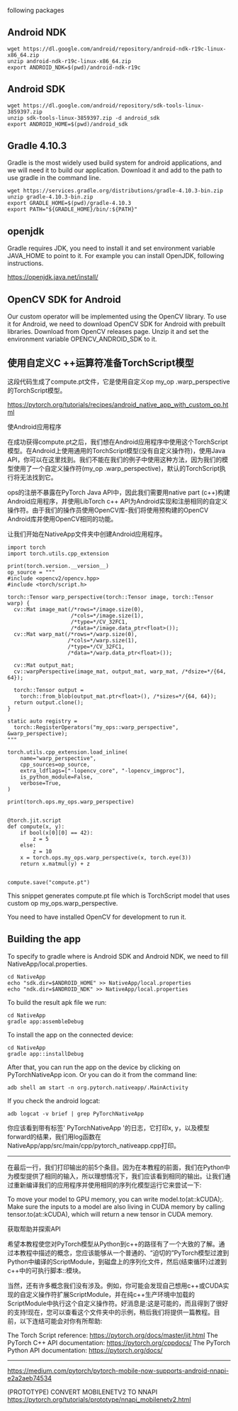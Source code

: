 

<!--
 * @version:
 * @Author:  StevenJokess https://github.com/StevenJokess
 * @Date: 2020-11-13 22:37:26
 * @LastEditors:  StevenJokess https://github.com/StevenJokess
 * @LastEditTime: 2020-11-14 21:07:14
 * @Description:
 * @TODO::
 * @Reference:https://pytorch.org/tutorials/recipes/android_native_app_with_custom_op.html
-->

following packages

## Android NDK

```
wget https://dl.google.com/android/repository/android-ndk-r19c-linux-x86_64.zip
unzip android-ndk-r19c-linux-x86_64.zip
export ANDROID_NDK=$(pwd)/android-ndk-r19c
```

## Android SDK

```
wget https://dl.google.com/android/repository/sdk-tools-linux-3859397.zip
unzip sdk-tools-linux-3859397.zip -d android_sdk
export ANDROID_HOME=$(pwd)/android_sdk
```

## Gradle 4.10.3

Gradle is the most widely used build system for android applications, and we will need it to build our application. Download it and add to the path to use gradle in the command line.
```
wget https://services.gradle.org/distributions/gradle-4.10.3-bin.zip
unzip gradle-4.10.3-bin.zip
export GRADLE_HOME=$(pwd)/gradle-4.10.3
export PATH="${GRADLE_HOME}/bin/:${PATH}"
```


## openjdk

Gradle requires JDK, you need to install it and set environment variable JAVA_HOME to point to it. For example you can install OpenJDK, following instructions.

https://openjdk.java.net/install/

## OpenCV SDK for Android

Our custom operator will be implemented using the OpenCV library. To use it for Android, we need to download OpenCV SDK for Android with prebuilt libraries. Download from OpenCV releases page. Unzip it and set the environment variable OPENCV_ANDROID_SDK to it.


## 使用自定义C ++运算符准备TorchScript模型



这段代码生成了compute.pt文件，它是使用自定义op my_op .warp_perspective的TorchScript模型。


https://pytorch.org/tutorials/recipes/android_native_app_with_custom_op.html


使Android应用程序

在成功获得compute.pt之后，我们想在Android应用程序中使用这个TorchScript模型。在Android上使用通用的TorchScript模型(没有自定义操作符)，使用Java API，你可以在这里找到。我们不能在我们的例子中使用这种方法，因为我们的模型使用了一个自定义操作符(my_op .warp_perspective)，默认的TorchScript执行将无法找到它。

ops的注册不暴露在PyTorch Java API中，因此我们需要用native part (c++)构建Android应用程序，并使用LibTorch c++ API为Android实现和注册相同的自定义操作符。由于我们的操作员使用OpenCV库-我们将使用预构建的OpenCV Android库并使用OpenCV相同的功能。

让我们开始在NativeApp文件夹中创建Android应用程序。


```
import torch
import torch.utils.cpp_extension

print(torch.version.__version__)
op_source = """
#include <opencv2/opencv.hpp>
#include <torch/script.h>

torch::Tensor warp_perspective(torch::Tensor image, torch::Tensor warp) {
  cv::Mat image_mat(/*rows=*/image.size(0),
                    /*cols=*/image.size(1),
                    /*type=*/CV_32FC1,
                    /*data=*/image.data_ptr<float>());
  cv::Mat warp_mat(/*rows=*/warp.size(0),
                   /*cols=*/warp.size(1),
                   /*type=*/CV_32FC1,
                   /*data=*/warp.data_ptr<float>());

  cv::Mat output_mat;
  cv::warpPerspective(image_mat, output_mat, warp_mat, /*dsize=*/{64, 64});

  torch::Tensor output =
    torch::from_blob(output_mat.ptr<float>(), /*sizes=*/{64, 64});
  return output.clone();
}

static auto registry =
  torch::RegisterOperators("my_ops::warp_perspective", &warp_perspective);
"""

torch.utils.cpp_extension.load_inline(
    name="warp_perspective",
    cpp_sources=op_source,
    extra_ldflags=["-lopencv_core", "-lopencv_imgproc"],
    is_python_module=False,
    verbose=True,
)

print(torch.ops.my_ops.warp_perspective)


@torch.jit.script
def compute(x, y):
    if bool(x[0][0] == 42):
        z = 5
    else:
        z = 10
    x = torch.ops.my_ops.warp_perspective(x, torch.eye(3))
    return x.matmul(y) + z


compute.save("compute.pt")
```

This snippet generates compute.pt file which is TorchScript model that uses custom op my_ops.warp_perspective.

You need to have installed OpenCV for development to run it.






## Building the app

To specify to gradle where is Android SDK and Android NDK, we need to fill NativeApp/local.properties.

```
cd NativeApp
echo "sdk.dir=$ANDROID_HOME" >> NativeApp/local.properties
echo "ndk.dir=$ANDROID_NDK" >> NativeApp/local.properties
```

To build the result apk file we run:

```
cd NativeApp
gradle app:assembleDebug
```

To install the app on the connected device:

```
cd NativeApp
gradle app::installDebug
```


After that, you can run the app on the device by clicking on PyTorchNativeApp icon. Or you can do it from the command line:

```
adb shell am start -n org.pytorch.nativeapp/.MainActivity
```

If you check the android logcat:

```
adb logcat -v brief | grep PyTorchNativeApp
```

你应该看到带有标签' PyTorchNativeApp '的日志，它打印x, y，以及模型forward的结果，我们用log函数在NativeApp/app/src/main/cpp/pytorch_nativeapp.cpp打印。

---

在最后一行，我们打印输出的前5个条目。因为在本教程的前面，我们在Python中为模型提供了相同的输入，所以理想情况下，我们应该看到相同的输出。让我们通过重新编译我们的应用程序并使用相同的序列化模型运行它来尝试一下:



To move your model to GPU memory, you can write model.to(at::kCUDA);. Make sure the inputs to a model are also living in CUDA memory by calling tensor.to(at::kCUDA), which will return a new tensor in CUDA memory.


获取帮助并探索API

希望本教程使您对PyTorch模型从Python到c++的路径有了一个大致的了解。通过本教程中描述的概念，您应该能够从一个普通的、“迫切的”PyTorch模型过渡到Python中编译的ScriptModule，到磁盘上的序列化文件，然后(结束循环)过渡到c++中的可执行脚本::模块。

当然，还有许多概念我们没有涉及。例如，你可能会发现自己想用c++或CUDA实现的自定义操作符扩展ScriptModule，并在纯c++生产环境中加载的ScriptModule中执行这个自定义操作符。好消息是:这是可能的，而且得到了很好的支持!现在，您可以查看这个文件夹中的示例，稍后我们将提供一篇教程。目前，以下连结可能会对你有所帮助:

The Torch Script reference: https://pytorch.org/docs/master/jit.html
The PyTorch C++ API documentation: https://pytorch.org/cppdocs/
The PyTorch Python API documentation: https://pytorch.org/docs/

---

https://medium.com/pytorch/pytorch-mobile-now-supports-android-nnapi-e2a2aeb74534

(PROTOTYPE) CONVERT MOBILENETV2 TO NNAPI
https://pytorch.org/tutorials/prototype/nnapi_mobilenetv2.html

